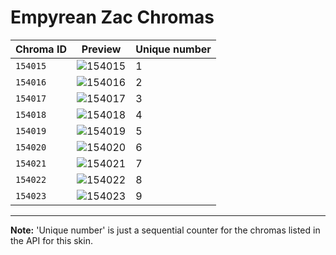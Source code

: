 # Empyrean Zac Chromas

| Chroma ID | Preview | Unique number |
|---|---|---|
| `154015` | ![154015](https://raw.communitydragon.org/latest/plugins/rcp-be-lol-game-data/global/default/v1/champion-chroma-images/154/154015.png) | 1 |
| `154016` | ![154016](https://raw.communitydragon.org/latest/plugins/rcp-be-lol-game-data/global/default/v1/champion-chroma-images/154/154016.png) | 2 |
| `154017` | ![154017](https://raw.communitydragon.org/latest/plugins/rcp-be-lol-game-data/global/default/v1/champion-chroma-images/154/154017.png) | 3 |
| `154018` | ![154018](https://raw.communitydragon.org/latest/plugins/rcp-be-lol-game-data/global/default/v1/champion-chroma-images/154/154018.png) | 4 |
| `154019` | ![154019](https://raw.communitydragon.org/latest/plugins/rcp-be-lol-game-data/global/default/v1/champion-chroma-images/154/154019.png) | 5 |
| `154020` | ![154020](https://raw.communitydragon.org/latest/plugins/rcp-be-lol-game-data/global/default/v1/champion-chroma-images/154/154020.png) | 6 |
| `154021` | ![154021](https://raw.communitydragon.org/latest/plugins/rcp-be-lol-game-data/global/default/v1/champion-chroma-images/154/154021.png) | 7 |
| `154022` | ![154022](https://raw.communitydragon.org/latest/plugins/rcp-be-lol-game-data/global/default/v1/champion-chroma-images/154/154022.png) | 8 |
| `154023` | ![154023](https://raw.communitydragon.org/latest/plugins/rcp-be-lol-game-data/global/default/v1/champion-chroma-images/154/154023.png) | 9 |

---

**Note:** 'Unique number' is just a sequential counter for the chromas listed in the API for this skin.